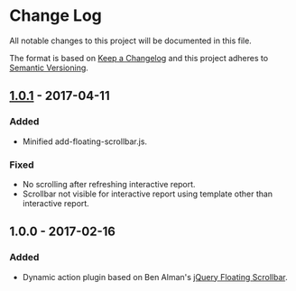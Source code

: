 # Change Log
All notable changes to this project will be documented in this file.

The format is based on [Keep a Changelog](http://keepachangelog.com/)
and this project adheres to [Semantic Versioning](http://semver.org/).

## [1.0.1] - 2017-04-11
### Added
- Minified add-floating-scrollbar.js.

### Fixed
- No scrolling after refreshing interactive report.
- Scrollbar not visible for interactive report using template other than interactive report.

## 1.0.0 - 2017-02-16
### Added
- Dynamic action plugin based on Ben Alman's [jQuery Floating Scrollbar](https://gist.github.com/cowboy/846423).

[1.0.1]: https://github.com/foobarbaz-pl/apex-plugin-floating-scrollbar/compare/v1.0.0...v1.0.1
